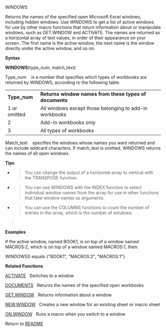 WINDOWS

Returns the names of the specified open Microsoft Excel windows,
including hidden windows. Use WINDOWS to get a list of active windows
for use by other macro functions that return information about or
manipulate windows, such as GET.WINDOW and ACTIVATE. The names are
returned as a horizontal array of text values, in order of their
appearance on your screen. The first name is the active window, the next
name is the window directly under the active window, and so on.

**Syntax**

**WINDOWS**(type\_num, match\_text)

Type\_num&nbsp;&nbsp;&nbsp;&nbsp;is a number that specifies which types
of workbooks are returned by WINDOWS, according to the following table.

|               |                                                        |
| ------------- | ------------------------------------------------------ |
| **Type\_num** | **Returns window names from these types of documents** |
| 1 or omitted  | All windows except those belonging to add-in workbooks |
| 2             | Add-in workbooks only                                  |
| 3             | All types of workbooks                                 |

Match\_text&nbsp;&nbsp;&nbsp;&nbsp;specifies the windows whose names you
want returned and can include wildcard characters. If match\_text is
omitted, WINDOWS returns the names of all open windows.

**Tips**

  - > You can change the output of a horizontal array to vertical with
    > the TRANSPOSE function.

  - > You can use WINDOWS with the INDEX function to select individual
    > window names from the array for use in other functions that take
    > window names as arguments.

  - > You can use the COLUMNS functions to count the number of entries
    > in the array, which is the number of windows.

> &nbsp;

**Examples**

If the active window, named BOOK1, is on top of a window named MACROS:2,
which is on top of a window named MACROS:1, then:

WINDOWS() equals {"BOOK1", "MACROS:2", "MACROS:1"}

**Related Functions**

[ACTIVATE](ACTIVATE.md)&nbsp;&nbsp;&nbsp;Switches to a window

[DOCUMENTS](DOCUMENTS.md)&nbsp;&nbsp;&nbsp;Returns the names of the specified open
workbooks

[GET.WINDOW](GET.WINDOW.md)&nbsp;&nbsp;&nbsp;Returns information about a window

[NEW.WINDOW](NEW.WINDOW.md)&nbsp;&nbsp;&nbsp;Creates a new window for an existing sheet
or macro sheet

[ON.WINDOW](ON.WINDOW.md)&nbsp;&nbsp;&nbsp;Runs a macro when you switch to a window



Return to [README](README.md)

